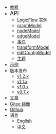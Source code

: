- [教程](zh/guide/start)
- <font size=4>API <i class="fa fa-caret-down navbar-icon"></i></font>
  - [LogicFlow 实例](zh/api/logicFlowApi)
  - [graphModel](zh/api/graphModelApi)
  - [nodeModel](zh/api/nodeModelApi)
  - [edgeModel](zh/api/edgeModelApi)
  - [事件](zh/api/eventCenterApi)
  - [transformModel](zh/api/transformModelApi)
  - [editConfigModel](zh/api/editConfigModelApi)
  - [主题](zh/api/themeApi)
- [示例 <i class="fa fa-external-link navbar-icon"></i>](https://examples.logic-flow.cn/examples/)
- <font>版本发布 <i class="fa fa-caret-down navbar-icon"></i></font>
  - [v1.2.x](zh/release/1.2)
  - [v1.1.x](zh/release/1.1)
  - [v1.0.x](zh/release/1.0)
  - [v0.7.x <i class="fa fa-external-link navbar-icon"></i>](https://07.logic-flow.cn/)
- [文章](zh/article/article01)
- [Gitee 镜像 <i class="fa fa-external-link navbar-icon"></i>](https://gitee.com/logic-flow/LogicFlow)
- [<i class="fa fa-github fa-lg"></i> Github <i class="fa fa-external-link navbar-icon"></i>](https://github.com/didi/LogicFlow)
- <i class="fa fa-language fa-lg"></i> 语言 <i class="fa fa-caret-down navbar-icon"></i>
  - [English](en/guide/start)
  - [中文](zh/guide/start)
